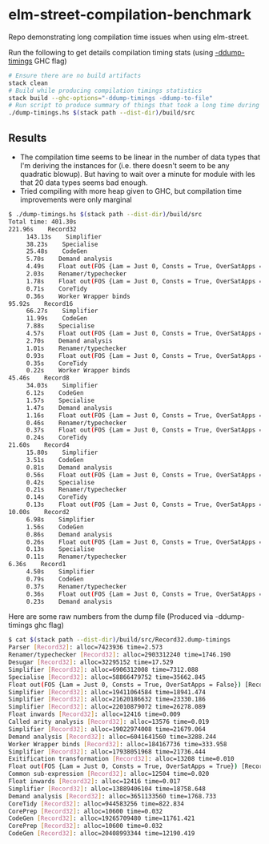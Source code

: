 # elm-street-compilation-benchmark

Repo demonstrating long compilation time issues when using elm-street.

Run the following to get details compilation timing stats (using [-ddump-timings](https://downloads.haskell.org/~ghc/latest/docs/html/users_guide/debugging.html#ghc-flag--ddump-timings) GHC flag)

```bash
# Ensure there are no build artifacts
stack clean
# Build while producing compilation timings statistics
stack build --ghc-options="-ddump-timings -ddump-to-file"
# Run script to produce summary of things that took a long time during compilation
./dump-timings.hs $(stack path --dist-dir)/build/src
```

## Results


- The compilation time seems to be linear in the number of data types that I'm deriving the instances for (i.e. there doesn't seem to be any quadratic blowup).
But having to wait over a minute for module with les that 20 data types seems bad enough.
- Tried compiling with more heap given to GHC, but compilation time improvements were only marginal

```bash
$ ./dump-timings.hs $(stack path --dist-dir)/build/src
Total time: 401.30s
221.96s    Record32
     143.13s    Simplifier
     38.23s    Specialise
     25.48s    CodeGen
     5.70s    Demand analysis
     4.49s    Float out(FOS {Lam = Just 0, Consts = True, OverSatApps = True})
     2.03s    Renamer/typechecker
     1.78s    Float out(FOS {Lam = Just 0, Consts = True, OverSatApps = False})
     0.71s    CoreTidy
     0.36s    Worker Wrapper binds
95.92s    Record16
     66.27s    Simplifier
     11.99s    CodeGen
     7.88s    Specialise
     4.57s    Float out(FOS {Lam = Just 0, Consts = True, OverSatApps = True})
     2.70s    Demand analysis
     1.01s    Renamer/typechecker
     0.93s    Float out(FOS {Lam = Just 0, Consts = True, OverSatApps = False})
     0.35s    CoreTidy
     0.22s    Worker Wrapper binds
45.46s    Record8
     34.03s    Simplifier
     6.12s    CodeGen
     1.57s    Specialise
     1.47s    Demand analysis
     1.16s    Float out(FOS {Lam = Just 0, Consts = True, OverSatApps = True})
     0.46s    Renamer/typechecker
     0.37s    Float out(FOS {Lam = Just 0, Consts = True, OverSatApps = False})
     0.24s    CoreTidy
21.60s    Record4
     15.80s    Simplifier
     3.51s    CodeGen
     0.81s    Demand analysis
     0.56s    Float out(FOS {Lam = Just 0, Consts = True, OverSatApps = True})
     0.42s    Specialise
     0.21s    Renamer/typechecker
     0.14s    CoreTidy
     0.13s    Float out(FOS {Lam = Just 0, Consts = True, OverSatApps = False})
10.00s    Record2
     6.98s    Simplifier
     1.56s    CodeGen
     0.86s    Demand analysis
     0.26s    Float out(FOS {Lam = Just 0, Consts = True, OverSatApps = True})
     0.13s    Specialise
     0.11s    Renamer/typechecker
6.36s    Record1
     4.50s    Simplifier
     0.79s    CodeGen
     0.37s    Renamer/typechecker
     0.36s    Float out(FOS {Lam = Just 0, Consts = True, OverSatApps = True})
     0.23s    Demand analysis
```

Here are some raw numbers from the dump file (Produced via -ddump-timings ghc flag)


```bash
$ cat $(stack path --dist-dir)/build/src/Record32.dump-timings
Parser [Record32]: alloc=7423936 time=2.573
Renamer/typechecker [Record32]: alloc=2903312240 time=1746.190
Desugar [Record32]: alloc=32295152 time=17.529
Simplifier [Record32]: alloc=6906312008 time=7312.088
Specialise [Record32]: alloc=58866479752 time=35662.845
Float out(FOS {Lam = Just 0, Consts = True, OverSatApps = False}) [Record32]: alloc=1206695920 time=1397.087
Simplifier [Record32]: alloc=19411064584 time=18941.474
Simplifier [Record32]: alloc=21620186632 time=23330.186
Simplifier [Record32]: alloc=22010879072 time=26278.089
Float inwards [Record32]: alloc=12416 time=0.009
Called arity analysis [Record32]: alloc=13576 time=0.019
Simplifier [Record32]: alloc=19022974008 time=21679.064
Demand analysis [Record32]: alloc=6041641560 time=3288.244
Worker Wrapper binds [Record32]: alloc=184167736 time=333.958
Simplifier [Record32]: alloc=17938051968 time=21736.444
Exitification transformation [Record32]: alloc=13208 time=0.010
Float out(FOS {Lam = Just 0, Consts = True, OverSatApps = True}) [Record32]: alloc=4403068184 time=4238.404
Common sub-expression [Record32]: alloc=12504 time=0.020
Float inwards [Record32]: alloc=12416 time=0.017
Simplifier [Record32]: alloc=13889406104 time=18758.648
Demand analysis [Record32]: alloc=3651133560 time=1768.733
CoreTidy [Record32]: alloc=944583256 time=822.834
CorePrep [Record32]: alloc=10600 time=0.032
CodeGen [Record32]: alloc=19265709480 time=11761.421
CorePrep [Record32]: alloc=10600 time=0.032
CodeGen [Record32]: alloc=20408993344 time=12190.419
```
